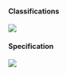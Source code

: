 #### Classifications
![](https://cloud.githubusercontent.com/assets/747641/15256456/96f22780-190f-11e6-9ea7-52787c23153b.png)

#### Specification
![](https://cloud.githubusercontent.com/assets/747641/15256716/cdd700ee-1910-11e6-856f-812c558ff7b3.png)